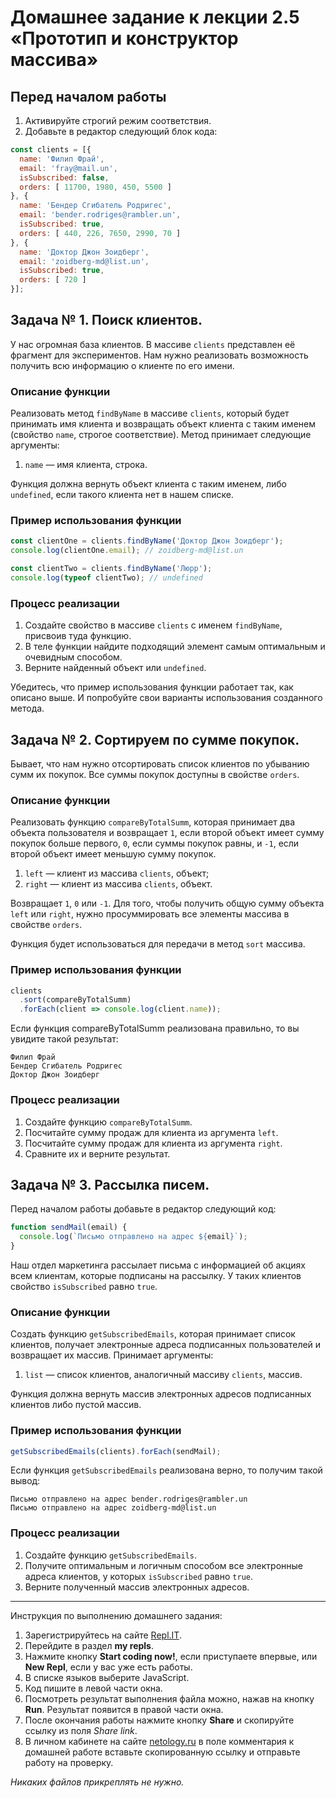 # Домашнее задание к лекции 2.5 «Прототип и конструктор массива»

## Перед началом работы
1. Активируйте строгий режим соответствия.
2. Добавьте в редактор следующий блок кода:
```javascript
const clients = [{
  name: 'Филип Фрай',
  email: 'fray@mail.un',
  isSubscribed: false,
  orders: [ 11700, 1980, 450, 5500 ]
}, {
  name: 'Бендер Сгибатель Родригес',
  email: 'bender.rodriges@rambler.un',
  isSubscribed: true,
  orders: [ 440, 226, 7650, 2990, 70 ]
}, {
  name: 'Доктор Джон Зоидберг',
  email: 'zoidberg-md@list.un',
  isSubscribed: true,
  orders: [ 720 ]
}];
```

## Задача № 1. Поиск клиентов.
У нас огромная база клиентов. В массиве `clients` представлен её фрагмент для экспериментов. Нам нужно реализовать возможность получить всю информацию о клиенте по его имени.

### Описание функции
Реализовать метод `findByName` в массиве `clients`, который будет принимать имя клиента и возвращать объект клиента с таким именем (свойство `name`, строгое соответствие). Метод принимает следующие аргументы:

1. `name` — имя клиента, строка.

Функция должна вернуть объект клиента с таким именем, либо `undefined`, если такого клиента нет в нашем списке.

### Пример использования функции
```javascript
const clientOne = clients.findByName('Доктор Джон Зоидберг');
console.log(clientOne.email); // zoidberg-md@list.un

const clientTwo = clients.findByName('Люрр');
console.log(typeof clientTwo); // undefined
```

### Процесс реализации
1. Создайте свойство в массиве `clients` с именем `findByName`, присвоив туда функцию.
2. В теле функции найдите подходящий элемент самым оптимальным и очевидным способом.
3. Верните найденный объект или `undefined`.

Убедитесь, что пример использования функции работает так, как описано выше. И попробуйте свои варианты использования созданного метода.

## Задача № 2. Сортируем по сумме покупок.
Бывает, что нам нужно отсортировать список клиентов по убыванию сумм их покупок. Все суммы покупок доступны в свойстве `orders`.

### Описание функции
Реализовать функцию `compareByTotalSumm`, которая принимает два объекта пользователя и возвращает `1`, если второй объект имеет сумму покупок больше первого, `0`, если суммы покупок равны, и `-1`, если второй объект имеет меньшую сумму покупок.

1. `left` — клиент из массива `clients`, объект;
2. `right` — клиент из массива `clients`, объект.

Возвращает `1`, `0` или `-1`. Для того, чтобы получить общую сумму объекта `left` или `right`, нужно просуммировать все элементы массива в свойстве `orders`.

Функция будет использоваться для передачи в метод `sort` массива.

### Пример использования функции
```javascript
clients
  .sort(compareByTotalSumm)
  .forEach(client => console.log(client.name));
```

Если функция compareByTotalSumm реализована правильно, то вы увидите такой результат:

```
Филип Фрай
Бендер Сгибатель Родригес
Доктор Джон Зоидберг
```

### Процесс реализации
1. Создайте функцию `compareByTotalSumm`.
2. Посчитайте сумму продаж для клиента из аргумента `left`.
3. Посчитайте сумму продаж для клиента из аргумента `right`.
4. Сравните их и верните результат.

## Задача № 3. Рассылка писем.
Перед началом работы добавьте в редактор следующий код:

```javascript
function sendMail(email) {
  console.log(`Письмо отправлено на адрес ${email}`);
}
```

Наш отдел маркетинга рассылает письма с информацией об акциях всем клиентам, которые подписаны на рассылку. У таких клиентов свойство `isSubscribed` равно `true`.

### Описание функции
Создать функцию `getSubscribedEmails`, которая принимает список клиентов, получает электронные адреса подписанных пользователей и возвращает их массив. Принимает аргументы:

1. `list` — список клиентов, аналогичный массиву `clients`, массив.

Функция должна вернуть массив электронных адресов подписанных клиентов либо пустой массив.

### Пример использования функции
```javascript
getSubscribedEmails(clients).forEach(sendMail);
```

Если функция `getSubscribedEmails` реализована верно, то получим такой вывод:

```
Письмо отправлено на адрес bender.rodriges@rambler.un
Письмо отправлено на адрес zoidberg-md@list.un
```

### Процесс реализации
1. Создайте функцию `getSubscribedEmails`.
2. Получите оптимальным и логичным способом все электронные адреса клиентов, у которых `isSubscribed` равно `true`.
3. Верните полученный массив электронных адресов.

---
Инструкция по выполнению домашнего задания:

1. Зарегистрируйтесь на сайте [Repl.IT](https://repl.it/).
2. Перейдите в раздел **my repls**.
3. Нажмите кнопку **Start coding now!**, если приступаете впервые, или **New Repl**, если у вас уже есть работы.
4. В списке языков выберите JavaScript.
5. Код пишите в левой части окна.
6. Посмотреть результат выполнения файла можно, нажав на кнопку **Run**. Результат появится в правой части окна.
7. После окончания работы нажмите кнопку **Share** и скопируйте ссылку из поля *Share link*.
8. В личном кабинете на сайте [netology.ru](http://netology.ru/) в поле комментария к домашней работе вставьте скопированную ссылку и отправьте работу на проверку.

*Никаких файлов прикреплять не нужно.*